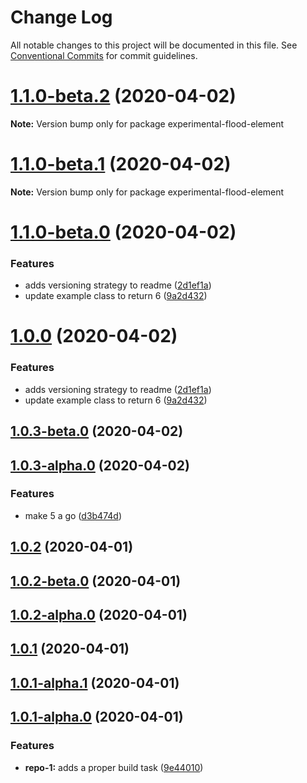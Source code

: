 # Change Log

All notable changes to this project will be documented in this file.
See [Conventional Commits](https://conventionalcommits.org) for commit guidelines.

# [1.1.0-beta.2](https://github.com/flood-io/element/compare/v1.1.0-beta.1...v1.1.0-beta.2) (2020-04-02)

**Note:** Version bump only for package experimental-flood-element





# [1.1.0-beta.1](https://github.com/flood-io/element/compare/v1.1.0-beta.0...v1.1.0-beta.1) (2020-04-02)

**Note:** Version bump only for package experimental-flood-element





# [1.1.0-beta.0](https://github.com/flood-io/element/compare/v1.0.3-beta.0...v1.1.0-beta.0) (2020-04-02)


### Features

* adds versioning strategy to readme ([2d1ef1a](https://github.com/flood-io/element/commit/2d1ef1a82f8175ee3816684a79ce4df22078b513))
* update example class to return 6 ([9a2d432](https://github.com/flood-io/element/commit/9a2d432ecabb500aa5ba785cf067754f56ea7ed2))





# [1.0.0](https://github.com/flood-io/element/compare/v1.0.3-beta.0...v1.0.0) (2020-04-02)

### Features

- adds versioning strategy to readme ([2d1ef1a](https://github.com/flood-io/element/commit/2d1ef1a82f8175ee3816684a79ce4df22078b513))
- update example class to return 6 ([9a2d432](https://github.com/flood-io/element/commit/9a2d432ecabb500aa5ba785cf067754f56ea7ed2))

## [1.0.3-beta.0](https://github.com/flood-io/element/compare/v1.0.3-alpha.0...v1.0.3-beta.0) (2020-04-02)

## [1.0.3-alpha.0](https://github.com/flood-io/element/compare/v1.0.2...v1.0.3-alpha.0) (2020-04-02)

### Features

- make 5 a go ([d3b474d](https://github.com/flood-io/element/commit/d3b474d3e6c782346a51e36379143d638511ed25))

## [1.0.2](https://github.com/flood-io/element/compare/v1.0.2-beta.0...v1.0.2) (2020-04-01)

## [1.0.2-beta.0](https://github.com/flood-io/element/compare/v1.0.2-alpha.0...v1.0.2-beta.0) (2020-04-01)

## [1.0.2-alpha.0](https://github.com/flood-io/element/compare/v1.0.1...v1.0.2-alpha.0) (2020-04-01)

## [1.0.1](https://github.com/flood-io/element/compare/v1.0.1-alpha.1...v1.0.1) (2020-04-01)

## [1.0.1-alpha.1](https://github.com/flood-io/element/compare/v1.0.1-alpha.0...v1.0.1-alpha.1) (2020-04-01)

## [1.0.1-alpha.0](https://github.com/flood-io/element/compare/9e440104f1f2070dd27e20a3fbfde5173a798609...v1.0.1-alpha.0) (2020-04-01)

### Features

- **repo-1:** adds a proper build task ([9e44010](https://github.com/flood-io/element/commit/9e440104f1f2070dd27e20a3fbfde5173a798609))
